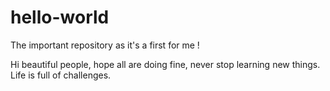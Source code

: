 # hello-world
The important repository as it's a first for me ! 

Hi beautiful people,
hope all are doing fine, never stop learning new things.
Life is full of challenges.
